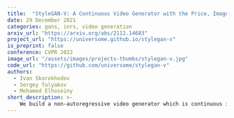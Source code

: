 ```yaml
---
title:  "StyleGAN-V: A Continuous Video Generator with the Price, Image Quality and Perks of StyleGAN2"
date: 29 December 2021
categories: gans, inrs, video generation
arxiv_url: "https://arxiv.org/abs/2112.14683"
project_url: "https://universome.github.io/stylegan-v"
is_preprint: false
conference: CVPR 2022
image_url: "/assets/images/projects-thumbs/stylegan-v.jpg"
code_url: "https://github.com/universome/stylegan-v"
authors:
  - Ivan Skorokhodov
  - Sergey Tulyakov
  - Mohamed Elhoseiny
short_description: >-
    We build a non-autoregressive video generator which is continuous in time. It is based on StyleGAN2 and we rethink fundamental components of video synthesis models. First, we redesign the motion codes to be continuous by structuring them as <i>acyclic</i> positional embeddings. Then, we drop the usage of expensive Conv3d layers and aggregate the temporal information across frames by simple concatenation. Finally, we demonstrate that a state-of-the-art video generator could be trained with a very sparse sampling scheme, using just 2-3 frames per clip. Our modifications greatly improve the training efficiency of our model and we achieve strong state-of-the-art results on FaceForensics \(256^2\), Sky Timelapse \(256^2\), UCF-101 \(256^2\), Rainbow Jelly \(256^2\) and MEAD \(1024^2\). We also demonstrate the video manipulation properties of our generator, like projecting a video into its latent space using just a single frame and CLIP-based editing.
---
```

